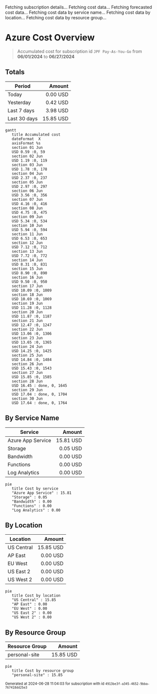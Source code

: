 Fetching subscription details...
Fetching cost data...
Fetching forecasted cost data...
Fetching cost data by service name...
Fetching cost data by location...
Fetching cost data by resource group...
# Azure Cost Overview

> Accumulated cost for subscription id `JPF Pay-As-You-Go` from **06/01/2024** to **06/27/2024**

## Totals

|Period|Amount|
|---|---:|
|Today|0.00 USD|
|Yesterday|0.42 USD|
|Last 7 days|3.98 USD|
|Last 30 days|15.85 USD|

```mermaid
gantt
   title Accumulated cost
   dateFormat  X
   axisFormat %s
   section 01 Jun
   USD 0.59 :0, 59
   section 02 Jun
   USD 1.19 :0, 119
   section 03 Jun
   USD 1.78 :0, 178
   section 04 Jun
   USD 2.37 :0, 237
   section 05 Jun
   USD 2.97 :0, 297
   section 06 Jun
   USD 3.56 :0, 356
   section 07 Jun
   USD 4.16 :0, 416
   section 08 Jun
   USD 4.75 :0, 475
   section 09 Jun
   USD 5.34 :0, 534
   section 10 Jun
   USD 5.94 :0, 594
   section 11 Jun
   USD 6.53 :0, 653
   section 12 Jun
   USD 7.12 :0, 712
   section 13 Jun
   USD 7.72 :0, 772
   section 14 Jun
   USD 8.31 :0, 831
   section 15 Jun
   USD 8.90 :0, 890
   section 16 Jun
   USD 9.50 :0, 950
   section 17 Jun
   USD 10.09 :0, 1009
   section 18 Jun
   USD 10.69 :0, 1069
   section 19 Jun
   USD 11.28 :0, 1128
   section 20 Jun
   USD 11.87 :0, 1187
   section 21 Jun
   USD 12.47 :0, 1247
   section 22 Jun
   USD 13.06 :0, 1306
   section 23 Jun
   USD 13.65 :0, 1365
   section 24 Jun
   USD 14.25 :0, 1425
   section 25 Jun
   USD 14.84 :0, 1484
   section 26 Jun
   USD 15.43 :0, 1543
   section 27 Jun
   USD 15.85 :0, 1585
   section 28 Jun
   USD 16.45 : done, 0, 1645
   section 29 Jun
   USD 17.04 : done, 0, 1704
   section 30 Jun
   USD 17.64 : done, 0, 1764
```

## By Service Name

|Service|Amount|
|---|---:|
|Azure App Service|15.81 USD|
|Storage|0.05 USD|
|Bandwidth|0.00 USD|
|Functions|0.00 USD|
|Log Analytics|0.00 USD|

```mermaid
pie
   title Cost by service
   "Azure App Service" : 15.81
   "Storage" : 0.05
   "Bandwidth" : 0.00
   "Functions" : 0.00
   "Log Analytics" : 0.00
```

## By Location

|Location|Amount|
|---|---:|
|US Central|15.85 USD|
|AP East|0.00 USD|
|EU West|0.00 USD|
|US East 2|0.00 USD|
|US West 2|0.00 USD|

```mermaid
pie
   title Cost by location
   "US Central" : 15.85
   "AP East" : 0.00
   "EU West" : 0.00
   "US East 2" : 0.00
   "US West 2" : 0.00
```

## By Resource Group

|Resource Group|Amount|
|---|---:|
|personal-site|15.85 USD|

```mermaid
pie
   title Cost by resource group
   "personal-site" : 15.85
```

<sup>Generated at 2024-06-28 11:04:03 for subscription with id `4913be3f-a345-4652-9bba-767418dd25e3`</sup>
